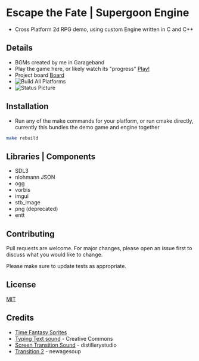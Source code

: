 # Escape the Fate | Supergoon Engine
- Cross Platform 2d RPG demo, using custom Engine written in C and C++

## Details
- BGMs created by me in Garageband
- Play the game here, or likely watch its "progress" [Play!](https://escapethefate.supergoon.com)
- Project board [Board](https://github.com/users/kjblanchard/projects/11)
- ![Build All Platforms]( https://github.com/kjblanchard/sgEngine/actions/workflows/build.yml/badge.svg)
- ![Status Picture](https://github.com/kjblanchard/sgEngine/blob/master/img/debug.gif?raw=true)

## Installation
- Run any of the make commands for your platform, or run cmake directly, currently this bundles the demo game and engine together
```bash
make rebuild
```

## Libraries | Components
- SDL3
- nlohmann JSON
- ogg
- vorbis
- imgui
- stb_image
- png (deprecated)
- entt

## Contributing
Pull requests are welcome. For major changes, please open an issue first
to discuss what you would like to change.

Please make sure to update tests as appropriate.

## License
[MIT](https://choosealicense.com/licenses/mit/)

## Credits
- [Time Fantasy Sprites](https://finalbossblues.com/timefantasy/)
- [Typing Text sound](https://freesound.org/people/Sky_Motion/sounds/416777/) - Creative Commons
- [Screen Transition Sound](https://freesound.org/people/distillerystudio/sounds/327754/) - distillerystudio
- [Transition 2](https://freesound.org/people/newagesoup/sounds/462089/) - newagesoup
